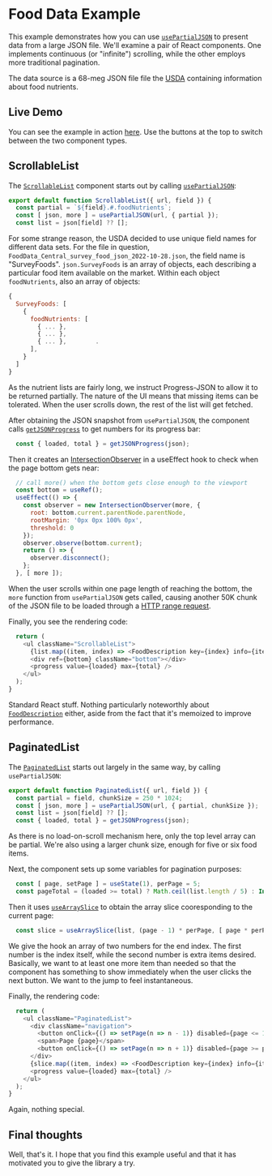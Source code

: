 # Food Data Example

This example demonstrates how you can use [`usePartialJSON`](./doc/usePartialJSON.md) to present 
data from a large JSON file. We'll examine a pair of React components. One implements continuous
(or "infinite") scrolling, while the other employs more traditional pagination.

The data source is a 68-meg JSON file file the 
[USDA](https://fdc.nal.usda.gov/download-datasets.html) containing information about food nutrients.

## Live Demo

You can see the example in action [here](https://chung-leong.github.io/progressive-json/food-data/). 
Use the buttons at the top to switch between the two component types.

## ScrollableList

The [`ScrollableList`](../../src/ScrollableList.js:L6) component starts out by calling 
[`usePartialJSON`](../../doc/usePartialJSON.md):

```js
export default function ScrollableList({ url, field }) {
  const partial = `${field}.#.foodNutrients`;
  const [ json, more ] = usePartialJSON(url, { partial });
  const list = json[field] ?? [];
```

For some strange reason, the USDA decided to use unique field names for different data sets. 
For the file in question, `FoodData_Central_survey_food_json_2022-10-28.json`, the field 
name is "SurveyFoods". `json.SurveyFoods` is an array of objects, each describing a particular 
food item available on the market. Within each object `foodNutrients`, also an array of objects: 

```js
{
  SurveyFoods: [
    {
      foodNutrients: [
        { ... },
        { ... },
        { ... },        .
      ], 
    }
  ]  
}
```

As the nutrient lists are fairly long, we instruct Progress-JSON to allow it to be returned 
partially. The nature of the UI means that missing items can be tolerated. When the user 
scrolls down, the rest of the list will get fetched.

After obtaining the JSON snapshot from `usePartialJSON`, the component calls 
[`getJSONProgress`](../../doc/getJSONProgress.md) to get numbers for its progress 
bar:

```js
  const { loaded, total } = getJSONProgress(json);
```

Then it creates an [IntersectionObserver](https://developer.mozilla.org/en-US/docs/Web/API/Intersection_Observer_API) in a useEffect hook to check when the page bottom gets near:  

```js
  // call more() when the bottom gets close enough to the viewport
  const bottom = useRef();
  useEffect(() => {
    const observer = new IntersectionObserver(more, {
      root: bottom.current.parentNode.parentNode,
      rootMargin: '0px 0px 100% 0px',
      threshold: 0
    });
    observer.observe(bottom.current);
    return () => {
      observer.disconnect();
    };
  }, [ more ]);
```

When the user scrolls within one page length of reaching the bottom, the `more` function from 
`usePartialJSON` gets called, causing another 50K chunk of the JSON file to be loaded through 
a [HTTP range request](https://developer.mozilla.org/en-US/docs/Web/HTTP/Range_requests).

Finally, you see the rendering code:

```js
  return (
    <ul className="ScrollableList">
      {list.map((item, index) => <FoodDescription key={index} info={item} />)}
      <div ref={bottom} className="bottom"></div>
      <progress value={loaded} max={total} />
    </ul>
  );
}
```

Standard React stuff. Nothing particularly noteworthly about 
[`FoodDescription`](./src/FoodDescription.js) either, aside from the fact that it's 
memoized to improve performance.

## PaginatedList

The [`PaginatedList`](./PaginatedList.js) starts out largely in the same way, by calling 
`usePartialJSON`:

```js
export default function PaginatedList({ url, field }) {
  const partial = field, chunkSize = 250 * 1024;
  const [ json, more ] = usePartialJSON(url, { partial, chunkSize });
  const list = json[field] ?? [];
  const { loaded, total } = getJSONProgress(json);
```

As there is no load-on-scroll mechanism here, only the top level array can be partial. We're also 
using a larger chunk size, enough for five or six food items.

Next, the component sets up some variables for pagination purposes:

```js
  const [ page, setPage ] = useState(1), perPage = 5;
  const pageTotal = (loaded >= total) ? Math.ceil(list.length / 5) : Infinity;
```

Then it uses [`useArraySlice`](../../doc/useArraySlice.md) to obtain the array slice 
cooresponding to the current page: 

```js
  const slice = useArraySlice(list, (page - 1) * perPage, [ page * perPage, +1 ], more);
```

We give the hook an array of two numbers for the end index. The first number is the index itself, 
while the second number is extra items desired. Basically, we want to at least one more item than
needed so that the component has something to show immediately when the user clicks the next 
button. We want to the jump to feel instantaneous.   

Finally, the rendering code:

```js
  return (
    <ul className="PaginatedList">
      <div className="navigation">
        <button onClick={() => setPage(n => n - 1)} disabled={page <= 1}>&#x25C0;</button>     
        <span>Page {page}</span>
        <button onClick={() => setPage(n => n + 1)} disabled={page >= pageTotal}>&#x25B6;</button>     
      </div>
      {slice.map((item, index) => <FoodDescription key={index} info={item} />)}
      <progress value={loaded} max={total} />
    </ul>
  );
}
```

Again, nothing special.

## Final thoughts

Well, that's it. I hope that you find this example useful and that it has motivated you 
to give the library a try.
